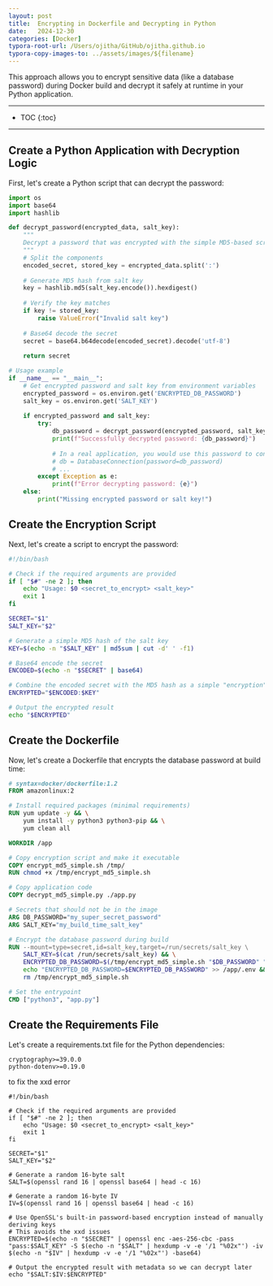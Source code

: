 ```yaml
---
layout: post
title:  Encrypting in Dockerfile and Decrypting in Python
date:   2024-12-30
categories: [Docker]
typora-root-url: /Users/ojitha/GitHub/ojitha.github.io
typora-copy-images-to: ../assets/images/${filename}
---
```


This approach allows you to encrypt sensitive data (like a database password) during Docker build and decrypt it safely at runtime in your Python application.



<!--more-->

------

* TOC
{:toc}
------

## Create a Python Application with Decryption Logic

First, let's create a Python script that can decrypt the password:

```python
import os
import base64
import hashlib

def decrypt_password(encrypted_data, salt_key):
    """
    Decrypt a password that was encrypted with the simple MD5-based script.
    """
    # Split the components
    encoded_secret, stored_key = encrypted_data.split(':')
    
    # Generate MD5 hash from salt key
    key = hashlib.md5(salt_key.encode()).hexdigest()
    
    # Verify the key matches
    if key != stored_key:
        raise ValueError("Invalid salt key")
    
    # Base64 decode the secret
    secret = base64.b64decode(encoded_secret).decode('utf-8')
    
    return secret

# Usage example
if __name__ == "__main__":
    # Get encrypted password and salt key from environment variables
    encrypted_password = os.environ.get('ENCRYPTED_DB_PASSWORD')
    salt_key = os.environ.get('SALT_KEY')
    
    if encrypted_password and salt_key:
        try:
            db_password = decrypt_password(encrypted_password, salt_key)
            print(f"Successfully decrypted password: {db_password}")
            
            # In a real application, you would use this password to connect to your database
            # db = DatabaseConnection(password=db_password)
            # ...
        except Exception as e:
            print(f"Error decrypting password: {e}")
    else:
        print("Missing encrypted password or salt key!")
```

## Create the Encryption Script

Next, let's create a script to encrypt the password:

```bash
#!/bin/bash

# Check if the required arguments are provided
if [ "$#" -ne 2 ]; then
    echo "Usage: $0 <secret_to_encrypt> <salt_key>"
    exit 1
fi

SECRET="$1"
SALT_KEY="$2"

# Generate a simple MD5 hash of the salt key
KEY=$(echo -n "$SALT_KEY" | md5sum | cut -d' ' -f1)

# Base64 encode the secret
ENCODED=$(echo -n "$SECRET" | base64)

# Combine the encoded secret with the MD5 hash as a simple "encryption"
ENCRYPTED="$ENCODED:$KEY"

# Output the encrypted result
echo "$ENCRYPTED"
```

## Create the Dockerfile

Now, let's create a Dockerfile that encrypts the database password at build time:

```dockerfile
# syntax=docker/dockerfile:1.2
FROM amazonlinux:2

# Install required packages (minimal requirements)
RUN yum update -y && \
    yum install -y python3 python3-pip && \
    yum clean all

WORKDIR /app

# Copy encryption script and make it executable
COPY encrypt_md5_simple.sh /tmp/
RUN chmod +x /tmp/encrypt_md5_simple.sh

# Copy application code
COPY decrypt_md5_simple.py ./app.py

# Secrets that should not be in the image
ARG DB_PASSWORD="my_super_secret_password"
ARG SALT_KEY="my_build_time_salt_key"

# Encrypt the database password during build
RUN --mount=type=secret,id=salt_key,target=/run/secrets/salt_key \
    SALT_KEY=$(cat /run/secrets/salt_key) && \
    ENCRYPTED_DB_PASSWORD=$(/tmp/encrypt_md5_simple.sh "$DB_PASSWORD" "$SALT_KEY") && \
    echo "ENCRYPTED_DB_PASSWORD=$ENCRYPTED_DB_PASSWORD" >> /app/.env && \
    rm /tmp/encrypt_md5_simple.sh

# Set the entrypoint
CMD ["python3", "app.py"]
```

## Create the Requirements File

Let's create a requirements.txt file for the Python dependencies:

```
cryptography>=39.0.0
python-dotenv>=0.19.0
```

to fix the xxd error

```
#!/bin/bash

# Check if the required arguments are provided
if [ "$#" -ne 2 ]; then
    echo "Usage: $0 <secret_to_encrypt> <salt_key>"
    exit 1
fi

SECRET="$1"
SALT_KEY="$2"

# Generate a random 16-byte salt
SALT=$(openssl rand 16 | openssl base64 | head -c 16)

# Generate a random 16-byte IV
IV=$(openssl rand 16 | openssl base64 | head -c 16)

# Use OpenSSL's built-in password-based encryption instead of manually deriving keys
# This avoids the xxd issues
ENCRYPTED=$(echo -n "$SECRET" | openssl enc -aes-256-cbc -pass "pass:$SALT_KEY" -S $(echo -n "$SALT" | hexdump -v -e '/1 "%02x"') -iv $(echo -n "$IV" | hexdump -v -e '/1 "%02x"') -base64)

# Output the encrypted result with metadata so we can decrypt later
echo "$SALT:$IV:$ENCRYPTED"
```

